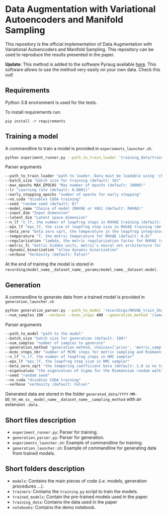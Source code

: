 # Data Augmentation with Variational Autoencoders and Manifold Sampling

This repository is the official implementation of Data Augmentation with Variational Autoencoders and Manifold Sampling. This repository can be used to reproduce the results presented in the paper.

**Update**: This method is added to the software Pyraug available [here](https://github.com/clementchadebec/pyraug). This software allows to use the method very easily on your own data. Check this out!

## Requirements

Python 3.8 environment is used for the tests.

To install requirements run:

```setup
pip install -r requirements
```

## Training a model

A commandline to train a model is provided in `experiments_launcher.sh`.

```bash
python experiment_runner.py --path_to_train_loader 'training_data/train_Shapes' --batch_size 200 --max_epochs 10000 --lr 0.001 --model_name 'RHVAE' --input_dim 2500 --n_lf 3 --early_stopping_epochs 50 --regularization 0.001 --eps_lf 0.01 --verbose --seed 8
```

Parser arguments
```bash
--path_to_train_loader "path to loader. Data must be loadable using 'checkpoint = torch.load()' and 'data = checkpoint['data']' (targets = checkpoint['targets']' if targets are available)"
--batch_size "batch size for training (default: 10)"
--max_epochs MAX_EPOCHS "Max number of epochs (default: 10000)"
--lr "Learning rate (default: 0.0001)"
--early_stopping_epochs "number of epochs for early stopping"
--no_cuda "disables CUDA training"
--seed "random seed (default: 8)"
--model_name "Choice of model [RHVAE or VAE] (default: RHVAE)"
--input_dim "Input dimension"
--latent_dim "Latent space dimension"
--n_lf "n_lf, the number of leapfrog steps in RHVAE training (default: 3)"
--eps_lf "eps_lf, the size of leapfrog step size in RHVAE training (default: 0.001)"
--beta_zero "beta zero sqrt, the temperature in the leapfrog integrator for RHVAE training"
--temperature "T, the metric temperature for RHVAE (default: 0.8)"
--regularization "lambda, the metric regularization factor for RHVAE (default: 0.01)"
--metric_fc "metric hidden units, metric's neural net architecture for RHVAE (default: 400)"
--dynamic_binarization "allow dynamic binarization"
--verbose "Verbosity (default: False)"
```

At the end of training the model is stored in `recording/model_name__dataset_name__params/model_name__dataset.model`.

## Generation
A commandline to generate data from a trained model is provided in `generation_launcher.sh`

```bash
python generation_parser.py --path_to_model 'recordings/RHVAE_train_Shapes_ldim_2_nlf_3_epslf_0.01_T_0.8_lbd_0.001/RHVAE_train_Shapes.model' \
--num_samples 100 --verbose --mcmc_steps 400 --generation_method 'riemannian_rw' --seed 8
``` 

Parser arguments

```bash
--path_to_model "path to the model"
--batch_size "batch size for generation (default: 100)"
--num_samples "number of samples to generate"
--generation_method "generation method, choices=['prior', 'metric_sampling', 'riemannian_rw'], (default: 'metric_sampling')"
--mcmc_steps_nbr "number of MCMC steps for metric sampling and Riemannian RW (default: 400)"
--n_lf "n_lf, the number of leapfrog steps in HMC sampler"
--eps_lf "eps_lf, the leapfrog step size in HMC sampler"
--beta_zero_sqrt "the tempering coefficient beta (default: 1.0 ie no tempering)"
--eigenvalues "the eigenvalues of Sigma for the Riemannian random walk"
--seed "random seed"
--no_cuda "disables CUDA training"
--verbose "verbosity (default: False)"
``` 
Generated data are stored in the folder `generated_data/YYYY-MM-DD_hh_mm_ss__model_name__dataset_name__sampling_method`  with an extension `.data`.

## Short files description
- `experiment_runner.py`: Parser for training.
- `generation_parser.py`: Parser for generation.
- `experiments_launcher.sh`: Example of commandline for training.
- `generation_launcher.sh`: Example of commandline for generating data from trained models.


## Short folders description

- `models`: Contains the main pieces of code (*i.e.*  models, generation procedures ...).
- `trainers`: Contains the `training.py` script to train the models.
- `trained_models`: Contain the pre-trained models used in the paper.
- `training_data`: Contains the data used in the paper
- `notebooks`: Contains the demo notebook.